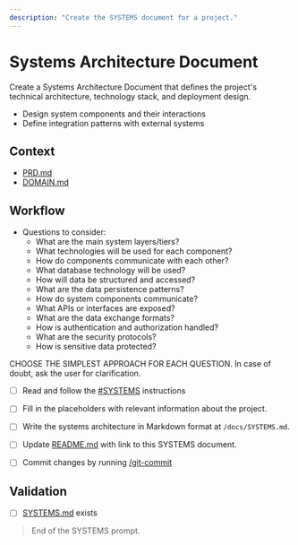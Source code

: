 ```yaml
---
description: "Create the SYSTEMS document for a project."
---
```


# Systems Architecture Document

Create a Systems Architecture Document that defines the project's technical architecture, technology stack, and deployment design.

- Design system components and their interactions
- Define integration patterns with external systems

## Context

- [PRD.md](/docs/PRD.md)
- [DOMAIN.md](/docs/DOMAIN.md)

## Workflow

- Questions to consider:
  - What are the main system layers/tiers?
  - What technologies will be used for each component?
  - How do components communicate with each other?
  - What database technology will be used?
  - How will data be structured and accessed?
  - What are the data persistence patterns?
  - How do system components communicate?
  - What APIs or interfaces are exposed?
  - What are the data exchange formats?
  - How is authentication and authorization handled?
  - What are the security protocols?
  - How is sensitive data protected?

CHOOSE THE SIMPLEST APPROACH FOR EACH QUESTION.
In case of doubt, ask the user for clarification.

- [ ] Read and follow the [#SYSTEMS](/.github/instructions/SYSTEMS.instructions.md) instructions

- [ ] Fill in the placeholders with relevant information about the project.

- [ ] Write the systems architecture in Markdown format at `/docs/SYSTEMS.md`.

- [ ] Update [README.md](/README.md) with link to this SYSTEMS document.

- [ ] Commit changes by running [/git-commit](/.github/prompts/git-commit.prompt.md)

## Validation

- [ ] [SYSTEMS.md](/docs/SYSTEMS.md) exists

> End of the SYSTEMS prompt.
